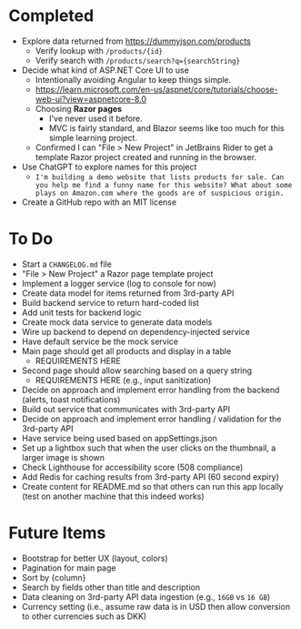 # Completed
- Explore data returned from https://dummyjson.com/products
  - Verify lookup with `/products/{id}`
  - Verify search with `/products/search?q={searchString}`
- Decide what kind of ASP.NET Core UI to use
  - Intentionally avoiding Angular to keep things simple.
  - https://learn.microsoft.com/en-us/aspnet/core/tutorials/choose-web-ui?view=aspnetcore-8.0
  - Choosing **Razor pages**
    - I've never used it before.
    - MVC is fairly standard, and Blazor seems like too much for this simple learning project.
  - Confirmed I can "File > New Project" in JetBrains Rider to get a template Razor project created and running in the browser.
- Use ChatGPT to explore names for this project
  - `I'm building a demo website that lists products for sale. Can you help me find a funny name for this website? What about some plays on Amazon.com where the goods are of suspicious origin.`
- Create a GitHub repo with an MIT license

# To Do
- Start a `CHANGELOG.md` file
- "File > New Project" a Razor page template project
- Implement a logger service (log to console for now)
- Create data model for items returned from 3rd-party API
- Build backend service to return hard-coded list
- Add unit tests for backend logic
- Create mock data service to generate data models
- Wire up backend to depend on dependency-injected service
- Have default service be the mock service
- Main page should get all products and display in a table
  - REQUIREMENTS HERE
- Second page should allow searching based on a query string
  - REQUIREMENTS HERE (e.g., input sanitization)
- Decide on approach and implement error handling from the backend (alerts, toast notifications)
- Build out service that communicates with 3rd-party API
- Decide on approach and implement error handling / validation for the 3rd-party API
- Have service being used based on appSettings.json
- Set up a lightbox such that when the user clicks on the thumbnail, a larger image is shown
- Check Lighthouse for accessibility score (508 compliance)
- Add Redis for caching results from 3rd-party API (60 second expiry)
- Create content for README.md so that others can run this app locally (test on another machine that this indeed works)

# Future Items
- Bootstrap for better UX (layout, colors)
- Pagination for main page
- Sort by {column}
- Search by fields other than title and description
- Data cleaning on 3rd-party API data ingestion (e.g., `16GB` vs `16 GB`)
- Currency setting (i.e., assume raw data is in USD then allow conversion to other currencies such as DKK)
